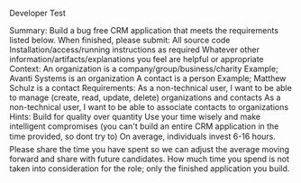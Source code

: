 Developer Test

Summary:
	Build a bug free CRM application that meets the requirements listed below.
	When finished, please submit:
	All source code
	Installation/access/running instructions as required
	Whatever other information/artifacts/explanations you feel are helpful or appropriate
Context:
	An organization is a company/group/business/charity
	Example; Avanti Systems is an organization
	A contact is a person
	Example; Matthew Schulz is a contact
Requirements:
	As a non-technical user, I want to be able to manage (create, read, update, delete) organizations and contacts
	As a non-technical user, I want to be able to associate contacts to organizations
Hints:
	Build for quality over quantity
	Use your time wisely and make intelligent compromises (you can't build an entire CRM application in the time provided, so dont try to)
	On average, individuals invest 6-16 hours. Please share the time you have spent so we can adjust the average moving forward and share with future candidates. How much time you spend is not taken into consideration for the role; only the finished application you build.
